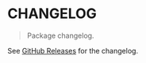 # CHANGELOG

> Package changelog.

See [GitHub Releases](https://github.com/stdlib-js/stats-base-dists-arcsine-quantile/releases) for the changelog.